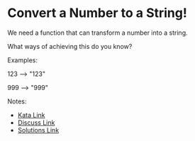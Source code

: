 # Convert a Number to a String!

We need a function that can transform a number into a string.

What ways of achieving this do you know?

Examples:

123 --> "123"

999 --> "999"

Notes:

- [Kata Link](https://www.codewars.com/kata/5265326f5fda8eb1160004c8)
- [Discuss Link](https://www.codewars.com/kata/5265326f5fda8eb1160004c8/discuss)
- [Solutions Link](https://www.codewars.com/kata/5265326f5fda8eb1160004c8/solutions)
